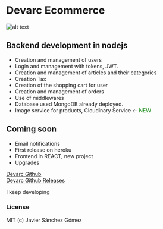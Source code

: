 # Devarc Ecommerce

![alt text](https://res.cloudinary.com/nimrockdevprojects/image/upload/v1610464450/devarc/devarc_logo_ggik3o.png "Logo Devarc")

## Backend development in nodejs

- Creation and management of users
- Login and management with tokens, JWT.
- Creation and management of articles and their categories
- Creation Tax
- Creation of the shopping cart for user
- Creation and management of orders
- Use of middlewares
- Database used MongoDB already deployed.
- Image service for products, Cloudinary Service $\leftarrow$ <span style="color:green">NEW</span>

## Coming soon
- Email notifications
- First release on heroku
- Frontend in REACT, new project
- Upgrades  
  
  
[Devarc Github](https://github.com/Nimrockdev/devarc)  
[Devarc Github Releases](https://github.com/Nimrockdev/devarc/releases)  



I keep developing


### License
MIT (c) Javier Sánchez Gómez